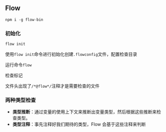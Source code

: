 ## Flow

```js
npm i -g flow-bin
```

### 初始化

```js
flow init
```

使用`flow init`命令进行初始化创建`.flowconfig`文件，配置检查目录

运行命令`flow`

检查标记

文件头出现了`/*@flow*/`注释才是需要检查的文件 

### 两种类型检查

- **类型推断**：通过变量的使用上下文来推断出变量类型，然后根据这些推断来检查类型。
- **类型注释**：事先注释好我们期待的类型，Flow 会基于这些注释来判断